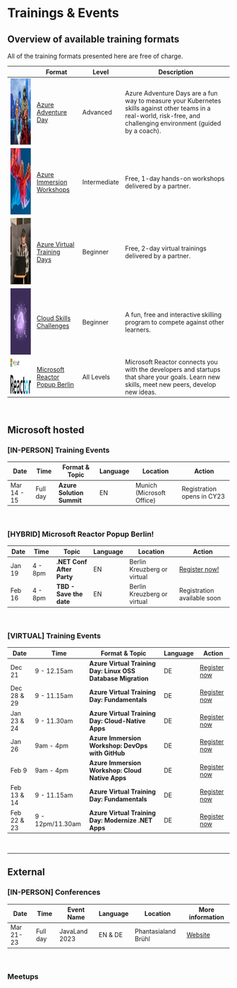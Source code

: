 # Trainings & Events

## Overview of available training formats
All of the training formats presented here are free of charge.

|        | Format   | Level |Description                          |   
|--------|---------|--------|-------------------------------------|
| <img src="./assets/azure_adventure_day.jpg" width="150" height="150">| [Azure Adventure Day](https://aka.ms/azure-adventure-day) | Advanced | Azure Adventure Days are a fun way to measure your Kubernetes skills against other teams in a real-world, risk-free, and challenging environment (guided by a coach).  |   
| <img src="./assets/azure_immersion_workshop.jpg" width="150" height="150">| [Azure Immersion Workshops](https://www.microsoft.com/de-de/techwiese/events/immersion-workshops.aspx) | Intermediate | Free, 1-day hands-on workshops delivered by a partner. |   
| <img src="./assets/azure_virtual_training_days.jpg" width="150" height="150">| [Azure Virtual Training Days](https://www.microsoft.com/de-de/techwiese/events/microsoft-training-days.aspx)| Beginner | Free, 2-day virtual trainings delivered by a partner. |   
| <img src="./assets/cloud_skills_challenge.jpg" width="150" height="150">| [Cloud Skills Challenges](https://www.microsoft.com/de-de/techwiese/events/cloud-skills-challenge.aspx)| Beginner | A fun, free and interactive skilling program to compete against other learners. |   
| <img src="./assets/MSFT_Reactor_Logo.png" width="400" height="80"> | [Microsoft Reactor Popup Berlin](https://www.microsoft.com/de-de/techwiese/events/microsoft-reactor.aspx) | All Levels | Microsoft Reactor connects you with the developers and startups that share your goals. Learn new skills, meet new peers, develop new ideas. |

<br/>

## Microsoft hosted

### [IN-PERSON] Training Events
| Date   | Time   | Format & Topic | Language                     |   Location | Action |
|--------|---------|--------|-------------------------------------|------------|--------|
| Mar 14 - 15 | Full day | **Azure Solution Summit** | EN | Munich (Microsoft Office) | Registration opens in CY23

<br/>


### [HYBRID] Microsoft Reactor Popup Berlin!
| Date   | Time   | Topic | Language                     |   Location | Action |
|--------|---------|--------|-------------------------------------|------------|--------|
| Jan 19 | 4 - 8pm | **.NET Conf After Party** | EN | Berlin Kreuzberg or virtual | [Register now!](https://reactor.microsoft.com/en-us/reactor/events/17744/) 
| Feb 16 | 4 - 8pm | **TBD - Save the date** | EN | Berlin Kreuzberg or virtual | Registration available soon 


<br/>

### [VIRTUAL] Training Events

| Date   | Time   | Format & Topic | Language                     |   Action |
|--------|---------|--------|-------------------------------------|----------------|
| Dec 21 | 9 - 12.15am | **Azure Virtual Training Day: Linux OSS Database Migration** | DE | [Register now](https://mktoevents.com/Microsoft+Event/367981/157-GQE-382)|
| Dec 28 & 29 | 9 - 11.15am | **Azure Virtual Training Day: Fundamentals** | DE |[Register now](https://mktoevents.com/Microsoft+Event/368475/157-GQE-382)|
| Jan 23 & 24 | 9 - 11.30am | **Azure Virtual Training Day: Cloud-Native Apps** | DE |[Register now](https://mktoevents.com/Microsoft+Event/371448/157-GQE-382)|
| Jan 26 | 9am - 4pm | **Azure Immersion Workshop: DevOps with GitHub** | DE | [Register now](https://mktoevents.com/Microsoft+Event/377005/157-GQE-382)|
| Feb 9 | 9am - 4pm | **Azure Immersion Workshop: Cloud Native Apps** | DE | [Register now](https://mktoevents.com/Microsoft+Event/378182/157-GQE-382)|
| Feb 13 & 14 | 9 - 11.15am | **Azure Virtual Training Day: Fundamentals** | DE |[Register now](https://mktoevents.com/Microsoft+Event/374103/157-GQE-382)|
| Feb 22 & 23 | 9 - 12pm/11.30am | **Azure Virtual Training Day: Modernize .NET Apps** | DE |[Register now](https://mktoevents.com/Microsoft+Event/376369/157-GQE-382)|

<br/>

---

## External
### [IN-PERSON] Conferences
| Date   | Time   | Event Name | Language                     |   Location | More information |
|--------|---------|--------|-------------------------------------|------------|--------|
| Mar 21-23 | Full day | JavaLand 2023 | EN & DE | Phantasialand Brühl | [Website](https://www.javaland.eu/de/home/)|
<br/>




### Meetups

